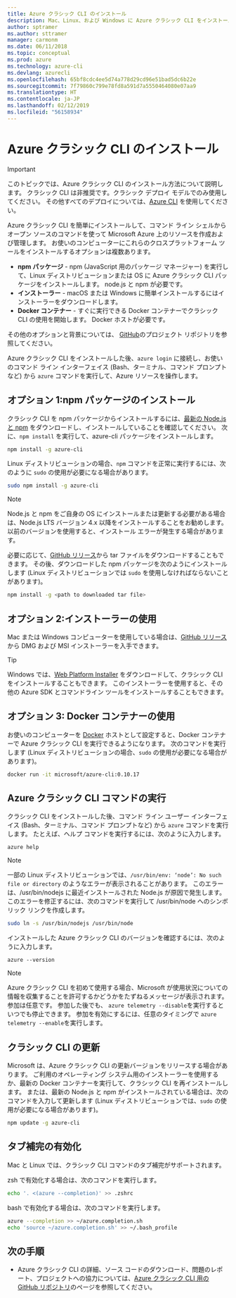 ```yaml
---
title: Azure クラシック CLI のインストール
description: Mac、Linux、および Windows に Azure クラシック CLI をインストールして Azure サービスの利用を開始する
author: sptramer
ms.author: sttramer
manager: carmonm
ms.date: 06/11/2018
ms.topic: conceptual
ms.prod: azure
ms.technology: azure-cli
ms.devlang: azurecli
ms.openlocfilehash: 65bf8cdc4ee5d74a778d29cd96e51bad5dc6b22e
ms.sourcegitcommit: 7f79860c799e78fd8a591d7a5550464080e07aa9
ms.translationtype: HT
ms.contentlocale: ja-JP
ms.lasthandoff: 02/12/2019
ms.locfileid: "56158934"
---
```

# <a name="install-the-azure-classic-cli"></a>Azure クラシック CLI のインストール

> [!IMPORTANT]
> このトピックでは、Azure クラシック CLI のインストール方法について説明します。 クラシック CLI は非推奨です。クラシック デプロイ モデルでのみ使用してください。
> その他すべてのデプロイについては、[Azure CLI](/cli/azure) を使用してください。

Azure クラシック CLI を簡単にインストールして、コマンド ライン シェルからオープン ソースのコマンドを使って Microsoft Azure 上のリソースを作成および管理します。 お使いのコンピューターにこれらのクロスプラットフォーム ツールをインストールするオプションは複数あります。

* **npm パッケージ** - npm (JavaScript 用のパッケージ マネージャー) を実行して、Linux ディストリビューションまたは OS に Azure クラシック CLI パッケージをインストールします。 node.js と npm が必要です。
* **インストーラー** - macOS または Windows に簡単インストールするにはインストーラーをダウンロードします。
* **Docker コンテナー** - すぐに実行できる Docker コンテナーでクラシック CLI の使用を開始します。 Docker ホストが必要です。

その他のオプションと背景については、 [GitHub](https://github.com/azure/azure-xplat-cli)のプロジェクト リポジトリを参照してください。

Azure クラシック CLI をインストールした後、`azure login` に接続し、お使いのコマンド ライン インターフェイス (Bash、ターミナル、コマンド プロンプトなど) から `azure` コマンドを実行して、Azure リソースを操作します。

## <a name="option-1-install-an-npm-package"></a>オプション 1:npm パッケージのインストール

クラシック CLI を npm パッケージからインストールするには、[最新の Node.js と npm](https://nodejs.org/en/download/package-manager/) をダウンロードし、インストールしていることを確認してください。 次に、`npm install` を実行して、azure-cli パッケージをインストールします。

```bash
npm install -g azure-cli
```

Linux ディストリビューションの場合、`npm` コマンドを正常に実行するには、次のように `sudo` の使用が必要になる場合があります。

```bash
sudo npm install -g azure-cli
```

> [!NOTE]
> Node.js と npm をご自身の OS にインストールまたは更新する必要がある場合は、Node.js LTS バージョン 4.x 以降をインストールすることをお勧めします。 以前のバージョンを使用すると、インストール エラーが発生する場合があります。

必要に応じて、[GitHub リリース](https://github.com/Azure/azure-xplat-cli/releases)から tar ファイルをダウンロードすることもできます。 その後、ダウンロードした npm パッケージを次のようにインストールします (Linux ディストリビューションでは `sudo` を使用しなければならないことがあります)。

```bash
npm install -g <path to downloaded tar file>
```

## <a name="option-2-use-an-installer"></a>オプション 2:インストーラーの使用

Mac または Windows コンピューターを使用している場合は、[GitHub リリース](https://github.com/Azure/azure-xplat-cli/releases)から DMG および MSI インストーラーを入手できます。

> [!TIP]
> Windows では、[Web Platform Installer](https://go.microsoft.com/?linkid=9828653) をダウンロードして、クラシック CLI をインストールすることもできます。 このインストーラーを使用すると、その他の Azure SDK とコマンドライン ツールをインストールすることもできます。

## <a name="option-3-use-a-docker-container"></a>オプション 3: Docker コンテナーの使用

お使いのコンピューターを [Docker](https://docs.docker.com/engine/understanding-docker/) ホストとして設定すると、Docker コンテナーで Azure クラシック CLI を実行できるようになります。 次のコマンドを実行します (Linux ディストリビューションの場合、`sudo` の使用が必要になる場合があります)。

```bash
docker run -it microsoft/azure-cli:0.10.17
```

## <a name="run-azure-classic-cli-commands"></a>Azure クラシック CLI コマンドの実行

クラシック CLI をインストールした後、コマンド ライン ユーザー インターフェイス (Bash、ターミナル、コマンド プロンプトなど) から `azure` コマンドを実行します。 たとえば、ヘルプ コマンドを実行するには、次のように入力します。

```azurecli-interactive
azure help
```

> [!NOTE]
> 一部の Linux ディストリビューションでは、`/usr/bin/env: ‘node’: No such file or directory` のようなエラーが表示されることがあります。 このエラーは、/usr/bin/nodejs に最近インストールされた Node.js が原因で発生します。 このエラーを修正するには、次のコマンドを実行して /usr/bin/node へのシンボリック リンクを作成します。

```bash
sudo ln -s /usr/bin/nodejs /usr/bin/node
```

インストールした Azure クラシック CLI のバージョンを確認するには、次のように入力します。

```azurecli-interactive
azure --version
```

> [!NOTE]
> Azure クラシック CLI を初めて使用する場合、Microsoft が使用状況についての情報を収集することを許可するかどうかをたずねるメッセージが表示されます。 参加は任意です。 参加した後でも、 `azure telemetry --disable`を実行するといつでも停止できます。 参加を有効にするには、任意のタイミングで `azure telemetry --enable`を実行します。

## <a name="update-the-classic-cli"></a>クラシック CLI の更新

Microsoft は、Azure クラシック CLI の更新バージョンをリリースする場合があります。 ご利用のオペレーティング システム用のインストーラーを使用するか、最新の Docker コンテナーを実行して、クラシック CLI を再インストールします。 または、最新の Node.js と npm がインストールされている場合は、次のコマンドを入力して更新します (Linux ディストリビューションでは、`sudo` の使用が必要になる場合があります)。

```bash
npm update -g azure-cli
```

## <a name="enable-tab-completion"></a>タブ補完の有効化

Mac と Linux では、クラシック CLI コマンドのタブ補完がサポートされます。

zsh で有効化する場合は、次のコマンドを実行します。

```bash
echo '. <(azure --completion)' >> .zshrc
```

bash で有効化する場合は、次のコマンドを実行します。

```bash
azure --completion >> ~/azure.completion.sh
echo 'source ~/azure.completion.sh' >> ~/.bash_profile
```

## <a name="next-steps"></a>次の手順

* Azure クラシック CLI の詳細、ソース コードのダウンロード、問題のレポート、プロジェクトへの協力については、[Azure クラシック CLI 用の GitHub リポジトリ](https://github.com/azure/azure-xplat-cli)のページを参照してください。
